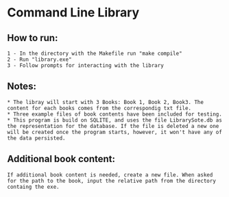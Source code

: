 # Command Line Library
## How to run:
    1 - In the directory with the Makefile run "make compile"
    2 - Run "library.exe"
    3 - Follow prompts for interacting with the library

## Notes:
    * The libray will start with 3 Books: Book 1, Book 2, Book3. The content for each books comes from the correspondig txt file.
    * Three example files of book contents have been included for testing.
    * This program is build on SQLITE, and uses the file LibrarySote.db as the representation for the database. If the file is deleted a new one will be created once the program starts, however, it won't have any of the data persisted.

## Additional book content:
    If additional book content is needed, create a new file. When asked for the path to the book, input the relative path from the directory containg the exe.
